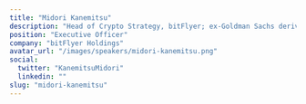 ```yaml
---
title: "Midori Kanemitsu"
description: "Head of Crypto Strategy, bitFlyer; ex-Goldman Sachs derivatives strategist"
position: "Executive Officer"
company: "bitFlyer Holdings"
avatar_url: "/images/speakers/midori-kanemitsu.png"
social:
  twitter: "KanemitsuMidori"
  linkedin: ""
slug: "midori-kanemitsu"
---
```

